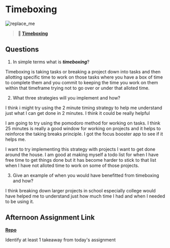 # Timeboxing

![replace_me](https://codeworks.blob.core.windows.net/public/assets/img/illustrations/placeholder.svg)
> **📖 [Timeboxing](https://codeworksacademy.com/fs-student-guide/resources/wk5/03-Timeboxing)**

## Questions

1. In simple terms what is ***timeboxing***?

Timeboxing is taking tasks or breaking a project down into tasks and then allotting specific time to work on those tasks where you have a box of time to complete them and you commit to keeping the time you work on them within that timeframe trying not to go over or under that alloted time.

2. What three strategies will you implement and how?

I think i might try using the 2 minute timing strategy to help me understand just what I can get done in 2 minutes. I think it could be really helpful

I am going to try using the pomodoro method for working on tasks. I think 25 minutes is really a good window for working on projects and it helps to reinforce the taking breaks principle. I got the focus booster app to see if it helps me.

I want to try implementing this strategy with projects I want to get done around the house. I am good at making myself a todo list for when I have free time to get things done but it has become harder to stick to that list when I have not alloted time to work on some of those projects.

3. Give an example of when you would have benefitted from timeboxing and how? 

I think breaking down larger projects in school especially college would have helped me to understand just how much time I had and when I needed to be using it.

## Afternoon Assignment Link

**[Repo](https://github.com/jsphbowers/<ASSIGNMENT_REPO>)**

Identify at least 1 takeaway from today's assignment
